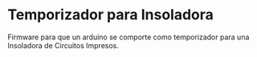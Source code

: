 # Temporizador para Insoladora
Firmware para que un arduino se comporte como temporizador para una Insoladora de Circuitos Impresos.


